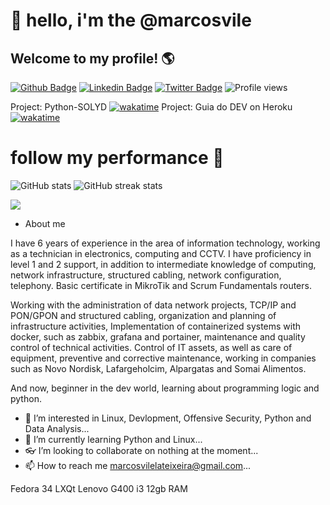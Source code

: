 # 👋 hello, i'm the @marcosvile

## Welcome to my profile! 🌎

[![Github Badge](https://img.shields.io/badge/-Github-000?style=flat-square&logo=Github&logoColor=white&link=https://github.com/fagnerpsantos)](https://github.com/marcosvile)
[![Linkedin Badge](https://img.shields.io/badge/-LinkedIn-blue?style=flat-square&logo=Linkedin&logoColor=white&link=https://www.linkedin.com/in/fagnerpsantos/)](https://www.linkedin.com/in/marcosvile)
[![Twitter Badge](https://img.shields.io/badge/-Twitter-1ca0f1?style=flat-square&labelColor=1ca0f1&logo=twitter&logoColor=white&link=https://twitter.com/fagnerpsantos)](https://twitter.com/marcosvilel_a)
![Profile views](https://gpvc.arturio.dev/marcosvile)

Project: Python-SOLYD <a href="https://wakatime.com/badge/user/2c68ed23-765c-40e6-88d9-3b49ab1bdf82/project/8865df18-fc52-48d5-af54-b8a4a62e547e"><img src="https://wakatime.com/badge/user/2c68ed23-765c-40e6-88d9-3b49ab1bdf82/project/8865df18-fc52-48d5-af54-b8a4a62e547e.svg" alt="wakatime"></a>
Project: Guia do DEV on Heroku [![wakatime](https://wakatime.com/badge/github/marcosvile/DevOpsLab-HelloWorld.svg)](https://wakatime.com/badge/github/marcosvile/DevOpsLab-HelloWorld)

# follow my performance 💪

![GitHub stats](https://github-readme-stats.vercel.app/api?username=marcosvile&show_icons=true)
![GitHub streak stats](https://github-readme-streak-stats.herokuapp.com/?user=marcosvile)  

![](https://media2.giphy.com/media/AOSwwqVjNZlDO/giphy.gif?cid=790b7611f388a8efa48c221486b0e1ddd1ca6bade32ff62e&rid=giphy.gif&ct=g)

- About me

I have 6 years of experience in the area of information technology, working as a technician in electronics, computing and CCTV. I have proficiency in level 1 and 2 support, in addition to intermediate knowledge of computing, network infrastructure, structured cabling, network configuration, telephony. Basic certificate in MikroTik and Scrum Fundamentals routers.

Working with the administration of data network projects, TCP/IP and PON/GPON and structured cabling, organization and planning of infrastructure activities, Implementation of containerized systems with docker, such as zabbix, grafana and portainer, maintenance and quality control of technical activities. Control of IT assets, as well as care of equipment, preventive and corrective maintenance, working in companies such as Novo Nordisk, Lafargeholcim, Alpargatas and Somai Alimentos.

And now, beginner in the dev world, learning about programming logic and python.


- 👀 I’m interested in Linux, Devlopment, Offensive Security, Python and Data Analysis...
- 🌱 I’m currently learning Python and Linux...
- 👓 I’m looking to collaborate on nothing at the moment...
- 📫 How to reach me marcosvilelateixeira@gmail.com...



Fedora 34 LXQt
Lenovo G400 i3 12gb RAM 
